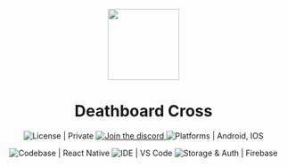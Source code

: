 <p align="center">
  <a>
    <img src="https://github.com/Deathboard-Productions1/Cross/blob/master/deathboard-cross/assets/adaptive-icon.png" height="128">
    <h1 align="center">Deathboard Cross</h1>
  </a>
</p>

<p align="center">
  <a aria-label="License">
    <img alt="License | Private" src="https://img.shields.io/badge/-License%20%7C%20Private-333333?style=for-the-badge">
  </a>
  <a aria-label="Join the community on Discord" href="https://discord.gg/zVZysRAY5S">
    <img alt="Join the discord" src="https://img.shields.io/badge/-Join%20the%20discord-333333?style=for-the-badge&logo=Discord">
  </a>
  <a aria-label="Platforms">
    <img alt="Platforms | Android, IOS" src="https://img.shields.io/badge/Platforms%20%7C%20Android%2C%20IOS-333333?style=for-the-badge">
  </a>
</p>
<p align="center">
  <a aria-label="Codebase">
    <img alt="Codebase | React Native" src="https://img.shields.io/badge/-Codebase%20%7C%20React%20Native-333333?style=for-the-badge&logo=React">
  </a>
  <a aria-label="IDE">
    <img alt="IDE | VS Code" src="https://img.shields.io/badge/-IDE%20%7C%20VS%20Code-333333?style=for-the-badge&logo=Visual-Studio-Code">
  </a>
  <a aria-label="Storage & Auth">
    <img alt="Storage & Auth | Firebase" src="https://img.shields.io/badge/-Storage%20%26%20Auth%20%7C%20Firebase-333333?style=for-the-badge&logo=Firebase">
  </a>
</p>
